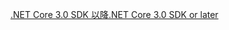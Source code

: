 [<span data-ttu-id="b17a5-101">.NET Core 3.0 SDK 以降</span><span class="sxs-lookup"><span data-stu-id="b17a5-101">.NET Core 3.0 SDK or later</span></span>](https://dotnet.microsoft.com/download/dotnet-core/3.0)
